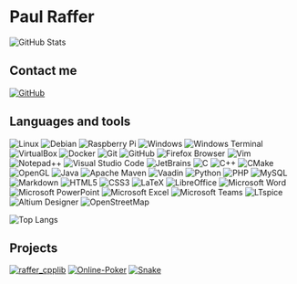 # Paul Raffer

![GitHub Stats](https://github-readme-stats.vercel.app/api?username=PaulRaffer)


## Contact me

[![GitHub](https://img.shields.io/badge/-PaulRaffer-181717?style=flat-square&logo=github&logoColor=white)](https://github.com/PaulRaffer/PaulRaffer/issues)


## Languages and tools

![Linux](https://img.shields.io/badge/-Linux-FCC624?style=flat-square&logo=linux&logoColor=black) ![Debian](https://img.shields.io/badge/-Debian-A81D33?style=flat-square&logo=debian&logoColor=white) ![Raspberry Pi](https://img.shields.io/badge/-Raspberry_Pi-A22846?style=flat-square&logo=raspberry-pi&logoColor=white) ![Windows](https://img.shields.io/badge/-Windows-0078D6?style=flat-square&logo=windows&logoColor=white) ![Windows Terminal](https://img.shields.io/badge/-Windows_Terminal-4D4D4D?style=flat-square&logo=windows-terminal&logoColor=white)
![VirtualBox](https://img.shields.io/badge/-VirtualBox-183A61?style=flat-square&logo=virtualbox&logoColor=white) ![Docker](https://img.shields.io/badge/-Docker-2496ED?style=flat-square&logo=docker&logoColor=white)
![Git](https://img.shields.io/badge/-Git-F05032?style=flat-square&logo=git&logoColor=white) ![GitHub](https://img.shields.io/badge/-GitHub-181717?style=flat-square&logo=github&logoColor=white)
![Firefox Browser](https://img.shields.io/badge/-Firefox-FF7139?style=flat-square&logo=firefox-browser&logoColor=white)
![Vim](https://img.shields.io/badge/-Vim-019733?style=flat-square&logo=vim&logoColor=white) ![Notepad++](https://img.shields.io/badge/-Notepad++-90E59A?style=flat-square&logo=notepad%2B%2B&logoColor=black) ![Visual Studio Code](https://img.shields.io/badge/-Visual_Studio_Code-007ACC?style=flat-square&logo=visual-studio-code&logoColor=white) ![JetBrains](https://img.shields.io/badge/-JetBrains-000000?style=flat-square&logo=jetbrains&logoColor=white)
![C](https://img.shields.io/badge/-C-A8B9CC?style=flat-square&logo=c&logoColor=black) ![C++](https://img.shields.io/badge/-C++-00599C?style=flat-square&logo=c%2B%2B&logoColor=white) ![CMake](https://img.shields.io/badge/-CMake-064F8C?style=flat-square&logo=cmake&logoColor=white) ![OpenGL](https://img.shields.io/badge/-OpenGL-5586A4?style=flat-square&logo=opengl&logoColor=white) ![Java](https://img.shields.io/badge/-Java-007396?style=flat-square&logo=java&logoColor=white) ![Apache Maven](https://img.shields.io/badge/-Maven-C71A36?style=flat-square&logo=apache-maven&logoColor=white) ![Vaadin](https://img.shields.io/badge/-Vaadin-00B4F0?style=flat-square&logo=vaadin&logoColor=white) ![Python](https://img.shields.io/badge/-Python-3776AB?style=flat-square&logo=python&logoColor=white) ![PHP](https://img.shields.io/badge/-PHP-777BB4?style=flat-square&logo=php&logoColor=white) ![MySQL](https://img.shields.io/badge/-MySQL-4479A1?style=flat-square&logo=mysql&logoColor=white)
![Markdown](https://img.shields.io/badge/-Markdown-000000?style=flat-square&logo=markdown&logoColor=white) ![HTML5](https://img.shields.io/badge/-HTML5-E34F26?style=flat-square&logo=html5&logoColor=white) ![CSS3](https://img.shields.io/badge/-CSS3-1572B6?style=flat-square&logo=css3&logoColor=white) ![LaTeX](https://img.shields.io/badge/-LaTeX-008080?style=flat-square&logo=latex&logoColor=white) ![LibreOffice](https://img.shields.io/badge/-LibreOffice-18A303?style=flat-square&logo=libreoffice&logoColor=white) ![Microsoft Word](https://img.shields.io/badge/-Word-2B579A?style=flat-square&logo=microsoft-word&logoColor=white) ![Microsoft PowerPoint](https://img.shields.io/badge/-PowerPoint-B7472A?style=flat-square&logo=microsoft-powerpoint&logoColor=white) ![Microsoft Excel](https://img.shields.io/badge/-Excel-217346?style=flat-square&logo=microsoft-excel&logoColor=white) ![Microsoft Teams](https://img.shields.io/badge/-Teams-6264A7?style=flat-square&logo=microsoft-teams&logoColor=white)
![LTspice](https://img.shields.io/badge/-LTspice-800000?style=flat-square) ![Altium Designer](https://img.shields.io/badge/-Altium_Designer-A5915F?style=flat-square&logo=altium-designer&logoColor=white)
![OpenStreetMap](https://img.shields.io/badge/-OpenStreetMap-7EBC6F?style=flat-square&logo=openstreetmap&logoColor=white)


![Top Langs](https://github-readme-stats.vercel.app/api/top-langs/?username=PaulRaffer&layout=compact)


## Projects

[![raffer_cpplib](https://github-readme-stats.vercel.app/api/pin/?username=PaulRaffer&repo=raffer_cpplib)](https://github.com/PaulRaffer/raffer_cpplib) [![Online-Poker](https://github-readme-stats.vercel.app/api/pin/?username=PaulRaffer&repo=Online-Poker)](https://github.com/PaulRaffer/Online-Poker) [![Snake](https://github-readme-stats.vercel.app/api/pin/?username=PaulRaffer&repo=Snake)](https://github.com/PaulRaffer/Snake)
